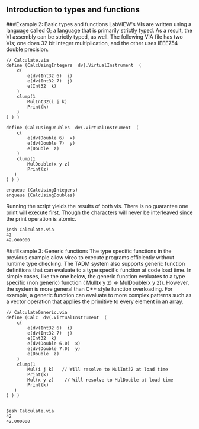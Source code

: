 <!--
Copyright (c) 2020 National Instruments
SPDX-License-Identifier: MIT
-->

## Introduction to types and functions

###Example 2: Basic types and functions
LabVIEW's VIs are written using a language called G; a language that is primarily strictly typed. As a result, the VI assembly can be strictly typed, as well.  The following VIA file has two VIs; one does 32 bit integer multiplication, and the other uses IEEE754 double precision.

~~~{.via}
// Calculate.via
define (CalcUsingIntegers  dv(.VirtualInstrument  (
    c(
        e(dv(Int32 6)  i)
        e(dv(Int32 7)  j)
        e(Int32  k)
    )
    clump(1
        MulInt32(i j k)
        Print(k)
    )
) ) )

define (CalcUsingDoubles  dv(.VirtualInstrument  (
    c(
        e(dv(Double 6)  x)
        e(dv(Double 7)  y)
        e(Double  z)
    )
    clump(1
        MulDouble(x y z)
        Print(z)
   )
) ) )

enqueue (CalcUsingIntegers)
enqueue (CalcUsingDoubles)
~~~

Running the script yields the results of both vis. There is no guarantee one print will execute first. Though the characters will never be interleaved since the print operation is atomic.

~~~{.via}
$esh Calculate.via
42
42.000000
~~~

###Example 3: Generic functions
The type specific functions in the previous example allow vireo to execute programs efficiently without runtime type checking. The TADM system also supports generic function definitions that can evaluate to a type specific function at code load time.  In simple cases, like the one below, the generic function evaluates to a type specific (non generic)  function  ( Mull(x y z) => MulDouble(x y z)). However, the system is more general than C++ style function overloading. For example, a generic function can evaluate to more complex patterns  such as a vector operation that applies the primitive to every element in an array.

~~~{.via}
// CalculateGeneric.via
define (Calc  dv(.VirtualInstrument  (
    c(
        e(dv(Int32 6)  i)
        e(dv(Int32 7)  j)
        e(Int32  k)
        e(dv(Double 6.0)  x)
        e(dv(Double 7.0)  y)
        e(Double  z)
    )
    clump(1
        Mul(i j k)   // Will resolve to MulInt32 at load time
        Print(k)
        Mul(x y z)    // Will resolve to MulDouble at load time
        Print(k)
   )
) ) )


$esh Calculate.via
42
42.000000 
~~~
